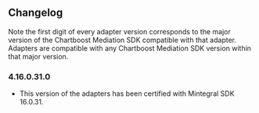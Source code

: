 ## Changelog

Note the first digit of every adapter version corresponds to the major version of the Chartboost Mediation SDK compatible with that adapter. 
Adapters are compatible with any Chartboost Mediation SDK version within that major version.

### 4.16.0.31.0
- This version of the adapters has been certified with Mintegral SDK 16.0.31.
